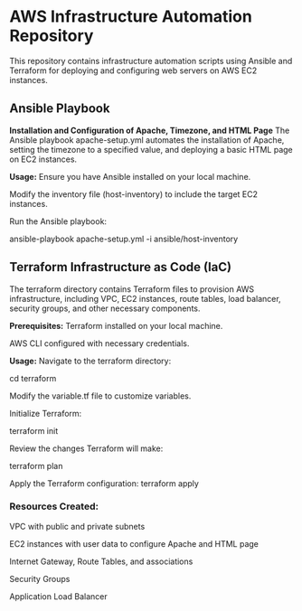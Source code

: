# AWS Infrastructure Automation Repository
This repository contains infrastructure automation scripts using Ansible and Terraform for deploying and configuring web servers on AWS EC2 instances.

## Ansible Playbook
**Installation and Configuration of Apache, Timezone, and HTML Page**
The Ansible playbook apache-setup.yml automates the installation of Apache, setting the timezone to a specified value, and deploying a basic HTML page on EC2 instances.

**Usage:**
Ensure you have Ansible installed on your local machine.

Modify the inventory file (host-inventory) to include the target EC2 instances.

Run the Ansible playbook:

ansible-playbook apache-setup.yml -i ansible/host-inventory

## Terraform Infrastructure as Code (IaC)
The terraform directory contains Terraform files to provision AWS infrastructure, including VPC, EC2 instances, route tables, load balancer, security groups, and other necessary components.

**Prerequisites:**
Terraform installed on your local machine.

AWS CLI configured with necessary credentials.

**Usage:**
Navigate to the terraform directory:

cd terraform

Modify the variable.tf file to customize variables.

Initialize Terraform:

terraform init

Review the changes Terraform will make:

terraform plan

Apply the Terraform configuration:
terraform apply

### Resources Created:
VPC with public and private subnets

EC2 instances with user data to configure Apache and HTML page

Internet Gateway, Route Tables, and associations

Security Groups

Application Load Balancer
